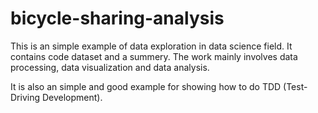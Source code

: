 # bicycle-sharing-analysis
This is an simple example of data exploration in data science field. It contains code dataset and a summery. The work mainly involves data processing, data visualization and data analysis. 

It is also an simple and good example for showing how to do TDD (Test-Driving Development).

